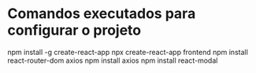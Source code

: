 # Comandos executados para configurar o projeto
npm install -g create-react-app
npx create-react-app frontend
npm install react-router-dom axios
npm install axios
npm install react-modal
